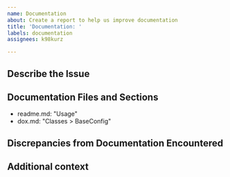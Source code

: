 ```yaml
---
name: Documentation
about: Create a report to help us improve documentation
title: 'Documentation: '
labels: documentation
assignees: k98kurz

---
```


## Describe the Issue

<!-- A clear and concise description of the documentation issue. -->

## Documentation Files and Sections

<!-- List the files and sections of the documentation that you are reporting an issue with. -->
<!-- Below are examples. Overwrite as needed. -->

- readme.md: "Usage"
- dox.md: "Classes > BaseConfig"

## Discrepancies from Documentation Encountered

<!-- A clear and concise description of what discrepancies you found. -->

## Additional context

<!-- Add any other context about the problem here. -->
